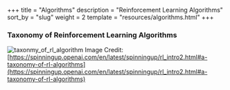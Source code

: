 +++
title = "Algorithms"
description = "Reinforcement Learning Algorithms"
sort_by = "slug"
weight = 2
template = "resources/algorithms.html"
+++

### Taxonomy of Reinforcement Learning Algorithms


![taxonmy_of_rl_algorithm](/img/rl_algorithm.svg)
Image Credit: [https://spinningup.openai.com/en/latest/spinningup/rl_intro2.html#a-taxonomy-of-rl-algorithms](https://spinningup.openai.com/en/latest/spinningup/rl_intro2.html#a-taxonomy-of-rl-algorithms)
